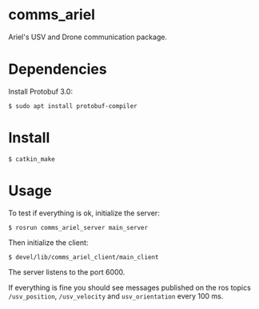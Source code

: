 comms_ariel
======================

Ariel's USV and Drone communication package.

Dependencies
======================

Install Protobuf 3.0:

    $ sudo apt install protobuf-compiler

Install
======================
    $ catkin_make

Usage
======================

To test if everything is ok, initialize the server:

    $ rosrun comms_ariel_server main_server 
    
Then initialize the client:

    $ devel/lib/comms_ariel_client/main_client 

The server listens to the port 6000.

If everything is fine you should see messages published on the ros topics `/usv_position`, `/usv_velocity` and `usv_orientation` every 100 ms.
